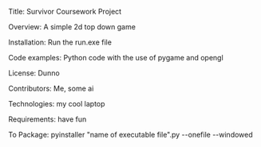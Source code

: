 Title: Survivor Coursework Project
 
Overview: A simple 2d top down game
 
Installation: Run the run.exe file
 
Code examples: Python code with the use of pygame and opengl 
 
License: Dunno 
 
Contributors: Me, some ai
 
Technologies: my cool laptop
 
Requirements: have fun

To Package: pyinstaller "name of executable file".py --onefile --windowed
